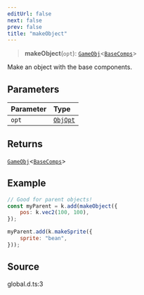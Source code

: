 ```yaml
---
editUrl: false
next: false
prev: false
title: "makeObject"
---
```


> **makeObject**(`opt`): [`GameObj`](https://kaboomjs.com/#GameObj)\<[`BaseComps`](/api/type-aliases/basecomps/)\>

Make an object with the base components.

## Parameters

| Parameter | Type |
| :------ | :------ |
| `opt` | [`ObjOpt`](/api/type-aliases/objopt/) |

## Returns

[`GameObj`](https://kaboomjs.com/#GameObj)\<[`BaseComps`](/api/type-aliases/basecomps/)\>

## Example

```js
// Good for parent objects!
const myParent = k.add(makeObject({
    pos: k.vec2(100, 100),
});

myParent.add(k.makeSprite({
    sprite: "bean",
}));
```

## Source

global.d.ts:3
